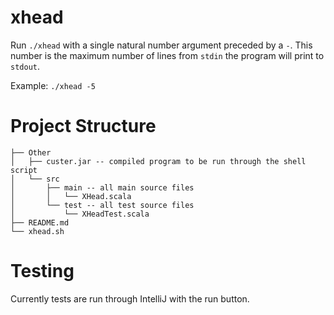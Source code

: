# xhead
Run `./xhead` with a single natural number argument preceded by a `-`. 
This number is the maximum number of lines from `stdin` the program will print to `stdout`.

Example: `./xhead -5`

# Project Structure
```
├── Other
│   ├── custer.jar -- compiled program to be run through the shell script
│   └── src
│       ├── main -- all main source files
│       │   └── XHead.scala
│       └── test -- all test source files
│           └── XHeadTest.scala
├── README.md
└── xhead.sh
```

# Testing

Currently tests are run through IntelliJ with the run button.
